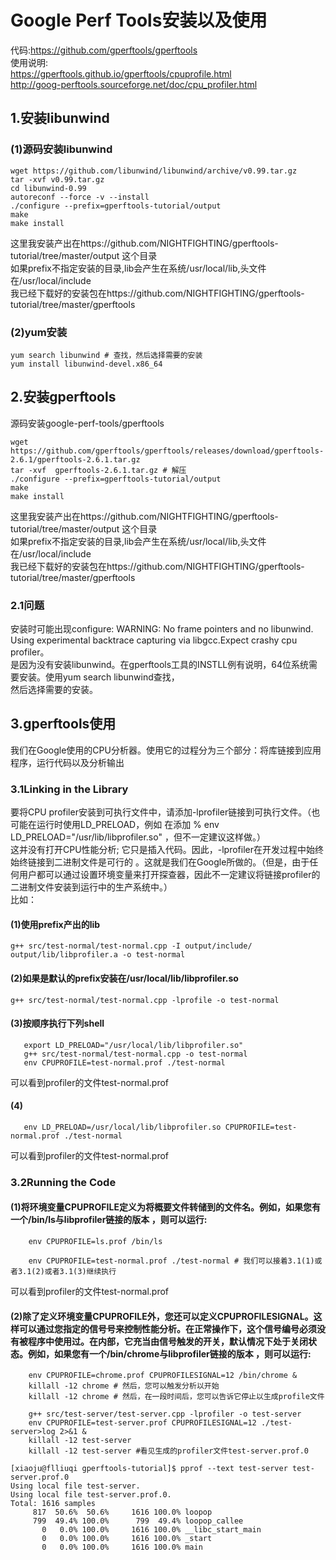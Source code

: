 # Google Perf Tools安装以及使用
代码:https://github.com/gperftools/gperftools  
使用说明:  
https://gperftools.github.io/gperftools/cpuprofile.html  
http://goog-perftools.sourceforge.net/doc/cpu_profiler.html  

## 1.安装libunwind
### (1)源码安装libunwind
```
wget https://github.com/libunwind/libunwind/archive/v0.99.tar.gz  
tar -xvf v0.99.tar.gz  
cd libunwind-0.99  
autoreconf --force -v --install  
./configure --prefix=gperftools-tutorial/output   
make   
make install  
```
这里我安装产出在https://github.com/NIGHTFIGHTING/gperftools-tutorial/tree/master/output 这个目录  
如果prefix不指定安装的目录,lib会产生在系统/usr/local/lib,头文件在/usr/local/include  
我已经下载好的安装包在https://github.com/NIGHTFIGHTING/gperftools-tutorial/tree/master/gperftools  
### (2)yum安装
```
yum search libunwind # 查找，然后选择需要的安装  
yum install libunwind-devel.x86_64  
```

## 2.安装gperftools
源码安装google-perf-tools/gperftools  
```
wget https://github.com/gperftools/gperftools/releases/download/gperftools-2.6.1/gperftools-2.6.1.tar.gz  
tar -xvf  gperftools-2.6.1.tar.gz # 解压  
./configure --prefix=gperftools-tutorial/output   
make   
make install  
```
这里我安装产出在https://github.com/NIGHTFIGHTING/gperftools-tutorial/tree/master/output 这个目录  
如果prefix不指定安装的目录,lib会产生在系统/usr/local/lib,头文件在/usr/local/include  
我已经下载好的安装包在https://github.com/NIGHTFIGHTING/gperftools-tutorial/tree/master/gperftools  
### 2.1问题
安装时可能出现configure: WARNING: No frame pointers and no libunwind. Using experimental backtrace capturing via libgcc.Expect crashy cpu profiler。  
是因为没有安装libunwind。在gperftools工具的INSTLL例有说明，64位系统需要安装。使用yum search libunwind查找，  
然后选择需要的安装。  


## 3.gperftools使用
我们在Google使用的CPU分析器。使用它的过程分为三个部分：将库链接到应用程序，运行代码以及分析输出  

### 3.1Linking in the Library  
要将CPU profiler安装到可执行文件中，请添加-lprofiler链接到可执行文件。（也可能在运行时使用LD_PRELOAD，例如 在添加 % env LD_PRELOAD="/usr/lib/libprofiler.so" <binary>，但不一定建议这样做。）  
这并没有打开CPU性能分析; 它只是插入代码。因此，-lprofiler在开发过程中始终始终链接到二进制文件是可行的 。这就是我们在Google所做的。（但是，由于任何用户都可以通过设置环境变量来打开探查器，因此不一定建议将链接profiler的二进制文件安装到运行中的生产系统中。）  
比如：  
#### (1)使用prefix产出的lib  
```
g++ src/test-normal/test-normal.cpp -I output/include/ output/lib/libprofiler.a -o test-normal   
```
#### (2)如果是默认的prefix安装在/usr/local/lib/libprofiler.so  
```
g++ src/test-normal/test-normal.cpp -lprofile -o test-normal  
```
#### (3)按顺序执行下列shell  
```
   export LD_PRELOAD="/usr/local/lib/libprofiler.so"  
   g++ src/test-normal/test-normal.cpp -o test-normal  
   env CPUPROFILE=test-normal.prof ./test-normal  
```
   可以看到profiler的文件test-normal.prof  
#### (4)  
```
   env LD_PRELOAD=/usr/local/lib/libprofiler.so CPUPROFILE=test-normal.prof ./test-normal  
```
   可以看到profiler的文件test-normal.prof  

### 3.2Running the Code  
#### (1)将环境变量CPUPROFILE定义为将概要文件转储到的文件名。例如，如果您有一个/bin/ls与libprofiler链接的版本 ，则可以运行:  
```
    env CPUPROFILE=ls.prof /bin/ls
```
```
    env CPUPROFILE=test-normal.prof ./test-normal # 我们可以接着3.1(1)或者3.1(2)或者3.1(3)继续执行  
```
可以看到profiler的文件test-normal.prof  
#### (2)除了定义环境变量CPUPROFILE外，您还可以定义CPUPROFILESIGNAL。这样可以通过您指定的信号号来控制性能分析。在正常操作下，这个信号编号必须没有被程序中使用过。在内部，它充当由信号触发的开关，默认情况下处于关闭状态。例如，如果您有一个/bin/chrome与libprofiler链接的版本 ，则可以运行:   
```
    env CPUPROFILE=chrome.prof CPUPROFILESIGNAL=12 /bin/chrome &
    killall -12 chrome # 然后，您可以触发分析以开始
    killall -12 chrome # 然后，在一段时间后，您可以告诉它停止以生成profile文件
```
```
    g++ src/test-server/test-server.cpp -lprofiler -o test-server
    env CPUPROFILE=test-server.prof CPUPROFILESIGNAL=12 ./test-server>log 2>&1 &
    killall -12 test-server
    killall -12 test-server #看见生成的profiler文件test-server.prof.0
```
```
[xiaoju@flliuqi gperftools-tutorial]$ pprof --text test-server test-server.prof.0
Using local file test-server.
Using local file test-server.prof.0.
Total: 1616 samples
     817  50.6%  50.6%     1616 100.0% loopop
     799  49.4% 100.0%      799  49.4% loopop_callee
       0   0.0% 100.0%     1616 100.0% __libc_start_main
       0   0.0% 100.0%     1616 100.0% _start
       0   0.0% 100.0%     1616 100.0% main
```
